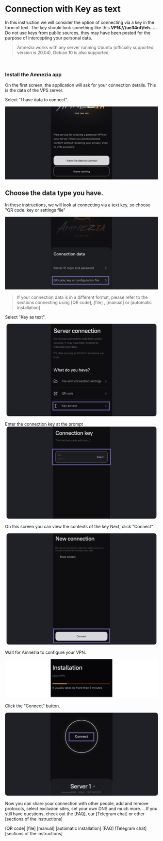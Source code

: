 # Connection with Key as text


In this instruction we will consider the option of connecting via a key in the form of text.
The key should look something like this **VPN:///ue34nf\feh.....**  
Do not use keys from public sources, they may have been posted for the purpose of intercepting your personal data.

>  Amnezia works with any server running Ubuntu (officially supported version is 20.04), Debian 10 is also supported.


&nbsp;

### Install the Amnezia app

On the first screen, the application will ask for your connection details.  This is the data of the VPS server.

Select "I have data to connect".


![instruction 1](https://raw.githubusercontent.com/Aftershock669/amnezia-open-docs/master/docs/en/instructions/03_text-key-connection/img/tkc_en_1.png)


## Choose the data type you have. 

In these instructions, we will look at connecting via a text key, so choose "QR code. key or settings file"


![instruction 1](https://raw.githubusercontent.com/Aftershock669/amnezia-open-docs/master/docs/en/instructions/03_text-key-connection/img/tkc_en_2.png)

>If your connection data is in a different format, please refer to the sections connecting using  [QR code], [file] , [manual] or [automatic installation]

Select "Key as text".

![instruction 1](https://raw.githubusercontent.com/Aftershock669/amnezia-open-docs/master/docs/en/instructions/03_text-key-connection/img/tkc_en_3.png)


Enter the connection key at the prompt 
![instruction 1](https://raw.githubusercontent.com/Aftershock669/amnezia-open-docs/master/docs/en/instructions/03_text-key-connection/img/tkc_en_4.png)

On this screen you can view the contents of the key Next, click "Connect"

![instruction 1](https://raw.githubusercontent.com/Aftershock669/amnezia-open-docs/master/docs/en/instructions/03_text-key-connection/img/tkc_en_5.png)

Wait for Amnezia to configure your VPN.

![instruction 1](https://raw.githubusercontent.com/Aftershock669/amnezia-open-docs/master/docs/en/instructions/03_text-key-connection/img/tkc_en_6.png)


Click the "Connect" button.

![instruction 1](https://raw.githubusercontent.com/Aftershock669/amnezia-open-docs/master/docs/en/instructions/03_text-key-connection/img/tkc_en_7.png)


Now you can share your connection with other people, add and remove protocols, select exclusion sites, set your own DNS and much more.... 
If you still have questions, check out the [FAQ], our  [Telegram chat] or other [sections of the instructions]


[amnezia-site-ext-link]: https://amnezia-web-nx1r.vercel.app
[about-int-link]: /about
[QR code]
[file]
[manual]
[automatic installation]
[FAQ]
[Telegram chat] 
[sections of the instructions]